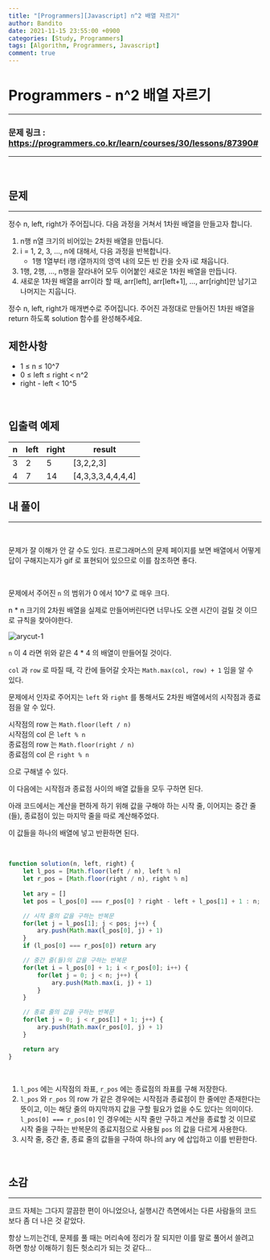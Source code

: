 ```yaml
---
title: "[Programmers][Javascript] n^2 배열 자르기"
author: Bandito
date: 2021-11-15 23:55:00 +0900
categories: [Study, Programmers]
tags: [Algorithm, Programmers, Javascript]
comment: true
---
```

 
# Programmers - n^2 배열 자르기

***
### 문제 링크 : <https://programmers.co.kr/learn/courses/30/lessons/87390#>

***

<br/>

## 문제
***

정수 n, left, right가 주어집니다. 다음 과정을 거쳐서 1차원 배열을 만들고자 합니다.

1. n행 n열 크기의 비어있는 2차원 배열을 만듭니다.
2. i = 1, 2, 3, ..., n에 대해서, 다음 과정을 반복합니다.
    - 1행 1열부터 i행 i열까지의 영역 내의 모든 빈 칸을 숫자 i로 채웁니다.
3. 1행, 2행, ..., n행을 잘라내어 모두 이어붙인 새로운 1차원 배열을 만듭니다.
4. 새로운 1차원 배열을 arr이라 할 때, arr[left], arr[left+1], ..., arr[right]만 남기고 나머지는 지웁니다.

정수 n, left, right가 매개변수로 주어집니다. 주어진 과정대로 만들어진 1차원 배열을 return 하도록 solution 함수를 완성해주세요.

## 제한사항

+ 1 ≤ n ≤ 10^7
+ 0 ≤ left ≤ right < n^2
+ right - left < 10^5

<br/>

## 입출력 예제

|n|left|right|result|
|----|----|----|----|
|3|2|5|[3,2,2,3]|
|4|7|14|[4,3,3,3,4,4,4,4]|


## 내 풀이
***

<br/>

문제가 잘 이해가 안 갈 수도 있다. 프로그래머스의 문제 페이지를 보면 배열에서 어떻게 답이 구해지는지가 gif 로 표현되어 있으므로 이를 참조하면 좋다.    

<br/>

문제에서 주어진 `n` 의 범위가 0 에서 10^7 로 매우 크다.    

n * n 크기의 2차원 배열을 실제로 만들어버린다면 너무나도 오랜 시간이 걸릴 것 이므로 규칙을 찾아야한다.

![arycut-1](https://drive.google.com/uc?export=view&id=16toTicWWiqtc8My0xFeIMLK1lAVVytdR)

`n` 이 4 라면 위와 같은 4 * 4 의 배열이 만들어질 것이다.    

`col` 과 `row` 로 따질 때, 각 칸에 들어갈 숫자는 `Math.max(col, row) + 1` 임을 알 수 있다.      

문제에서 인자로 주어지는 `left` 와 `right` 를 통해서도 2차원 배열에서의 시작점과 종료점을 알 수 있다.    

시작점의 row 는 `Math.floor(left / n)`    
시작점의 col 은 `left % n`    
종료점의 row 는 `Math.floor(right / n)`    
종료점의 col 은 `right % n`    

으로 구해낼 수 있다. 

이 다음에는 시작점과 종료점 사이의 배열 값들을 모두 구하면 된다.   

아래 코드에서는 계산을 편하게 하기 위해 값을 구해야 하는 시작 줄, 이어지는 중간 줄(들), 종료점이 있는 마지막 줄을 따로 계산해주었다.    

이 값들을 하나의 배열에 넣고 반환하면 된다.    

<br/>

```javascript
function solution(n, left, right) {
    let l_pos = [Math.floor(left / n), left % n]
    let r_pos = [Math.floor(right / n), right % n]
    
    let ary = []
    let pos = l_pos[0] === r_pos[0] ? right - left + l_pos[1] + 1 : n;

    // 시작 줄의 값을 구하는 반복문
    for(let j = l_pos[1]; j < pos; j++) {
        ary.push(Math.max(l_pos[0], j) + 1)
    }
    if (l_pos[0] === r_pos[0]) return ary

    // 중간 줄(들)의 값을 구하는 반복문
    for(let i = l_pos[0] + 1; i < r_pos[0]; i++) {
        for(let j = 0; j < n; j++) {
            ary.push(Math.max(i, j) + 1)
        }
    }

    // 종료 줄의 값을 구하는 반복문
    for(let j = 0; j < r_pos[1] + 1; j++) {
        ary.push(Math.max(r_pos[0], j) + 1)
    }

    return ary
}
```

<br/>

1. `l_pos` 에는 시작점의 좌표, `r_pos` 에는 종료점의 좌표를 구해 저장한다.
2. `l_pos` 와 `r_pos` 의 row 가 같은 경우에는 시작점과 종료점이 한 줄에만 존재한다는 뜻이고, 이는 해당 줄의 마지막까지 값을 구할 필요가 없을 수도 있다는 의미이다.    
`l_pos[0] === r_pos[0]` 인 경우에는 시작 줄만 구하고 계산을 종료할 것 이므로 시작 줄을 구하는 반복문의 종료지점으로 사용될 `pos` 의 값을 다르게 사용한다.
3. 시작 줄, 중간 줄, 종료 줄의 값들을 구하여 하나의 ary 에 삽입하고 이를 반환한다.


<br/>


## 소감
***

코드 자체는 그다지 깔끔한 편이 아니었으나, 실행시간 측면에서는 다른 사람들의 코드보다 좀 더 나은 것 같았다.    

항상 느끼는건데, 문제를 풀 때는 머리속에 정리가 잘 되지만 이를 말로 풀어서 쓸려고 하면 항상 이해하기 힘든 헛소리가 되는 것 같다... 